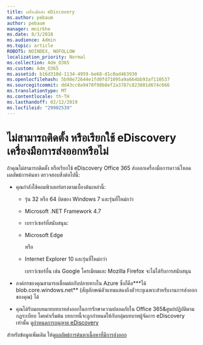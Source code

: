 ```yaml
---
title: เครื่องมือส่ง eDiscovery
ms.author: pebaum
author: pebaum
manager: mnirkhe
ms.date: 8/3/2018
ms.audience: Admin
ms.topic: article
ROBOTS: NOINDEX, NOFOLLOW
localization_priority: Normal
ms.collection: Adm_O365
ms.custom: Adm_O365
ms.assetid: b16d310d-1134-4959-be68-d1c0ad463930
ms.openlocfilehash: 5b98e72644e1fd0fd71095a9a664bb93af110537
ms.sourcegitcommit: dd43cc0a9470f98b8ef2a3787c823801d674c666
ms.translationtype: MT
ms.contentlocale: th-TH
ms.lasthandoff: 02/12/2019
ms.locfileid: "29902539"
---
```

# <a name="cant-install-or-run-the-ediscovery-export-tool"></a>ไม่สามารถติดตั้ง หรือเรียกใช้ eDiscovery เครื่องมือการส่งออกหรือไม่

ถ้าคุณไม่สามารถติดตั้ง หรือเรียกใช้ eDiscovery Office 365 ส่งออกเครื่องมือการดาวน์โหลดผลลัพธ์การค้นหา ตรวจสอบสิ่งต่อไปนี้:
  
- คุณกำลังใช้คอมพิวเตอร์ตรงตามเบื้องต้นเหล่านี้:
    
  - รุ่น 32 หรือ 64 บิตของ Windows 7 และรุ่นที่ใหม่กว่า
    
  - Microsoft .NET Framework 4.7
    
  - เบราว์เซอร์ที่สนับสนุน:
    
  - Microsoft Edge
    
    หรือ
    
  - Internet Explorer 10 และรุ่นที่ใหม่กว่า
    
    เบราว์เซอร์อื่น เช่น Google โครเมียมและ Mozilla Firefox จะไม่ได้รับการสนับสนุน
    
- องค์กรของคุณสามารถเชื่อมต่อกับปลายทางใน Azure ซึ่งก็คือ**\*ได้ blob.core.windows.net** (สัญลักษณ์ตัวแทนแสดงถึงตัวระบุเฉพาะสำหรับงานการส่งออกของคุณ) ได้ 
    
- คุณได้รับมอบหมายบทบาทส่งออกในการรักษาความปลอดภัยใน Office 365&amp;ศูนย์ปฏิบัติตามกฎระเบียบ โดยค่าเริ่มต้น บทบาทนี้จะถูกกำหนดให้กับกลุ่มบทบาทผู้จัดการ eDiscovery เท่านั้น ดู[กำหนดการอนุญาต eDiscovery](https://support.office.com/article/assign-ediscovery-permissions-in-the-office-365-security-compliance-center-5b9a067b-9d2e-4aa5-bb33-99d8c0d0b5d7#moreinfo)
    
สำหรับข้อมูลเพิ่มเติม ให้ดู[ผลลัพธ์การค้นหาเนื้อหาที่มีการส่งออก](https://support.office.com/article/Export-Content-Search-results-from-the-Office-365-Security-Compliance-Center-ed48d448-3714-4c42-85f5-10f75f6a4278)
  

